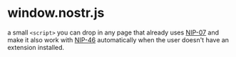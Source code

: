 # window.nostr.js

a small `<script>` you can drop in any page that already uses [NIP-07](https://nips.nostr.com/7) and make it also work with [NIP-46](https://nips.nostr.com/46) automatically when the user doesn't have an extension installed.
